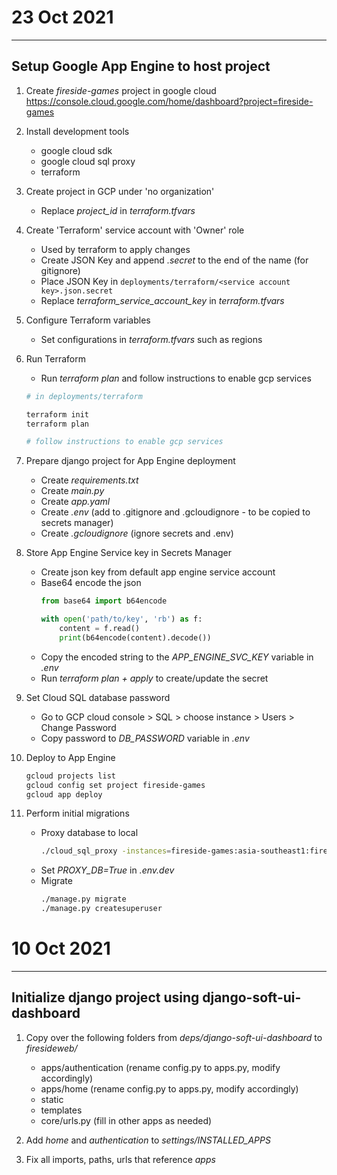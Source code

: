 
# 23 Oct 2021
--------------------------------------------------------------------------------------------

## Setup Google App Engine to host project

1. Create *fireside-games* project in google cloud https://console.cloud.google.com/home/dashboard?project=fireside-games

2. Install development tools
    - google cloud sdk
    - google cloud sql proxy
    - terraform

3. Create project in GCP under 'no organization'
    - Replace *project_id* in *terraform.tfvars*

4. Create 'Terraform' service account with 'Owner' role
    - Used by terraform to apply changes
    - Create JSON Key and append *.secret* to the end of the name (for gitignore)
    - Place JSON Key in `deployments/terraform/<service account key>.json.secret`
    - Replace *terraform_service_account_key* in *terraform.tfvars*

5. Configure Terraform variables
    - Set configurations in *terraform.tfvars* such as regions

6. Run Terraform

    - Run *terraform plan* and follow instructions to enable gcp services

    ```bash
    # in deployments/terraform

    terraform init
    terraform plan

    # follow instructions to enable gcp services
    ```

7. Prepare django project for App Engine deployment

    - Create *requirements.txt*
    - Create *main.py*
    - Create *app.yaml*
    - Create *.env* (add to .gitignore and .gcloudignore - to be copied to secrets manager)
    - Create *.gcloudignore* (ignore secrets and .env)

8. Store App Engine Service key in Secrets Manager

    - Create json key from default app engine service account
    - Base64 encode the json
        ```python
        from base64 import b64encode

        with open('path/to/key', 'rb') as f:
            content = f.read()
            print(b64encode(content).decode())
        ```
    - Copy the encoded string to the *APP_ENGINE_SVC_KEY* variable in *.env*
    - Run *terraform plan + apply* to create/update the secret

9. Set Cloud SQL database password

    - Go to GCP cloud console > SQL > choose instance > Users > Change Password
    - Copy password to *DB_PASSWORD* variable in *.env*

10. Deploy to App Engine

    ```bash
    gcloud projects list
    gcloud config set project fireside-games
    gcloud app deploy
    ```

11. Perform initial migrations

    - Proxy database to local
        ```bash
        ./cloud_sql_proxy -instances=fireside-games:asia-southeast1:fireside-games-db=tcp:5432
        ```
    - Set *PROXY_DB=True* in *.env.dev*
    - Migrate
        ```bash
        ./manage.py migrate
        ./manage.py createsuperuser
        ```

# 10 Oct 2021
--------------------------------------------------------------------------------------------

## Initialize django project using django-soft-ui-dashboard

1. Copy over the following folders from *deps/django-soft-ui-dashboard* to *firesideweb/*

    - apps/authentication (rename config.py to apps.py, modify accordingly)
    - apps/home (rename config.py to apps.py, modify accordingly)
    - static
    - templates
    - core/urls.py (fill in other apps as needed)

2. Add *home* and *authentication* to *settings/INSTALLED_APPS*

3. Fix all imports, paths, urls that reference *apps*
